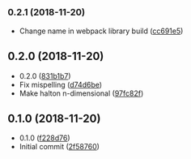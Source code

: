 ## <small>0.2.1 (2018-11-20)</small>

* Change name in webpack library build ([cc691e5](https://github.com/vantreeseba/low-discrepancy-sequence/commit/cc691e5))



## 0.2.0 (2018-11-20)

* 0.2.0 ([831b1b7](https://github.com/vantreeseba/low-discrepancy-sequence/commit/831b1b7))
* Fix mispelling ([d74d6be](https://github.com/vantreeseba/low-discrepancy-sequence/commit/d74d6be))
* Make halton n-dimensional ([97fc82f](https://github.com/vantreeseba/low-discrepancy-sequence/commit/97fc82f))



## 0.1.0 (2018-11-20)

* 0.1.0 ([f228d76](https://github.com/vantreeseba/low-discrepancy-sequence/commit/f228d76))
* Initial commit ([2f58760](https://github.com/vantreeseba/low-discrepancy-sequence/commit/2f58760))



